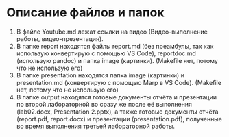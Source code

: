 # Описание файлов и папок

1. В файле Youtube.md лежат ссылки на видео (Видео-выполнение работы, видео-презентация).
1. В папке report находятся файлы report.md (без преамбулы, так как использую конвертирую с помощью VS Code), reportdoc.md (использую pandoc) и папка image (картинки). (Makefile нет, потому что не использую его) 
1. В папке presentation находятся папка image (картинки) и presentation.md (конвертирую с помощью Marp в VS Code). (Makefile нет, потому что не использую его)
1. В папке output находятся готовые документы отчёта и презентации по второй лабораторной во сразу же после её выполнения (lab02.docx, Presentation 2.pptx), а также готовые документы отчёта (report.pdf, report.docx) и презентации (presentation.pdf), полученные во время выполнения третьей лабораторной работы.